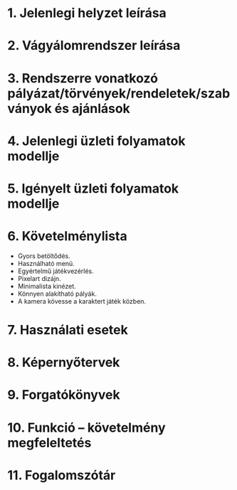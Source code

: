 # 1. Jelenlegi helyzet leírása

# 2. Vágyálomrendszer leírása

# 3. Rendszerre vonatkozó pályázat/törvények/rendeletek/szabványok és ajánlások

# 4. Jelenlegi üzleti folyamatok modellje

# 5. Igényelt üzleti folyamatok modellje

# 6. Követelménylista
- Gyors betöltődés.
- Használható menü.
- Egyértelmű játékvezérlés.
- Pixelart dizájn.
- Minimalista kinézet.
- Könnyen alakítható pályák.
- A kamera kövesse a karaktert játék közben.
# 7. Használati esetek

# 8. Képernyőtervek

# 9. Forgatókönyvek

# 10. Funkció – követelmény megfeleltetés

# 11. Fogalomszótár
